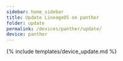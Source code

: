 ```yaml
---
sidebar: home_sidebar
title: Update LineageOS on panther
folder: update
permalink: /devices/panther/update/
device: panther
---
```

{% include templates/device_update.md %}
